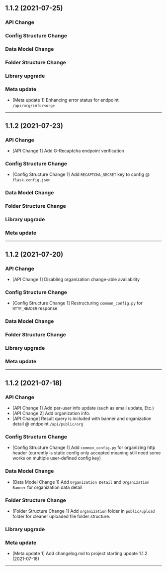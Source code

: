 ## 1.1.2 (2021-07-25)

### API Change

### Config Structure Change

### Data Model Change

### Folder Structure Change

### Library upgrade

### Meta update
- [Meta update 1] Enhancing error status for endpoint ```/api/org/info/<org>```

----------------------------------------------------

## 1.1.2 (2021-07-23)

### API Change
- [API Change 1] Add G-Recaptcha endpoint verification

### Config Structure Change
- [Config Structure Change 1] Add ```RECAPTCHA_SECRET``` key to config @ ```flask.config.json```


### Data Model Change

### Folder Structure Change

### Library upgrade

### Meta update

----------------------------------------------------

## 1.1.2 (2021-07-20)

### API Change
- [API Change 1] Disabling organization change-able availability

### Config Structure Change
- [Config Structure Change 1] Restructuring ```common_config.py``` for ```HTTP_HEADER``` response


### Data Model Change

### Folder Structure Change

### Library upgrade

### Meta update

----------------------------------------------------

## 1.1.2 (2021-07-18)

### API Change
- [API Change 1] Add per-user info update (such as email update, Etc.)
- [API Change 2] Add organization info.
- [API Change] Result query is included with banner and organization detail @ endpoint ```/api/public/org```

### Config Structure Change
- [Config Structure Change 1] Add ```common_config.py``` for organizing http header (currently is static config only accepted meaning still need some works on multiple user-defined config key)


### Data Model Change
- [Data Model Change 1] Add ```Organization Detail``` and ```Organization Banner``` for organization data detail

### Folder Structure Change
- [Folder Structure Change 1] Add ```organization``` folder in ```public/upload``` folder for cleaner uploaded file folder structure.

### Library upgrade

### Meta update
- [Meta update 1] Add changelog.md to project starting update 1.1.2 (2021-07-18)

----------------------------------------------------